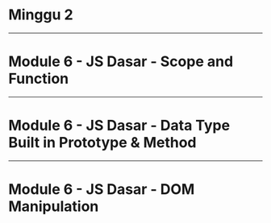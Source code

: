 # Minggu 2
____
# Module 6 - JS Dasar - Scope and Function

____

# Module 6 - JS Dasar - Data Type Built in Prototype & Method

___

# Module 6 - JS Dasar - DOM Manipulation
